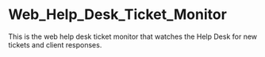 # Web_Help_Desk_Ticket_Monitor

This is the web help desk ticket monitor that watches the Help Desk for new tickets and client responses.
